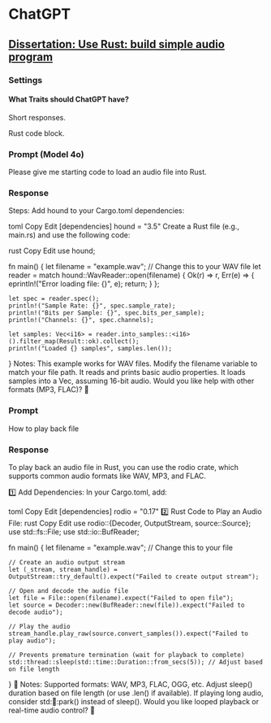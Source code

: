 # ChatGPT

## [Dissertation: Use Rust: build simple audio program](https://chatgpt.com/g/g-p-67a150ea7cf881918f8297bed8c66aa6-dissertation-use-rust-build-simple-audio-program/project)

### Settings

#### What Traits should ChatGPT have?

Short responses.

Rust code block.

### Prompt (Model 4o) 

Please give me starting code to load an audio file into Rust.

### Response

Steps:
Add hound to your Cargo.toml dependencies:

toml
Copy
Edit
[dependencies]
hound = "3.5"
Create a Rust file (e.g., main.rs) and use the following code:

rust
Copy
Edit
use hound;

fn main() {
    let filename = "example.wav"; // Change this to your WAV file
    let reader = match hound::WavReader::open(filename) {
        Ok(r) => r,
        Err(e) => {
            eprintln!("Error loading file: {}", e);
            return;
        }
    };

    let spec = reader.spec();
    println!("Sample Rate: {}", spec.sample_rate);
    println!("Bits per Sample: {}", spec.bits_per_sample);
    println!("Channels: {}", spec.channels);

    let samples: Vec<i16> = reader.into_samples::<i16>().filter_map(Result::ok).collect();
    println!("Loaded {} samples", samples.len());
}
Notes:
This example works for WAV files.
Modify the filename variable to match your file path.
It reads and prints basic audio properties.
It loads samples into a Vec<i16>, assuming 16-bit audio.
Would you like help with other formats (MP3, FLAC)? 🚀

### Prompt

How to play back file

### Response

To play back an audio file in Rust, you can use the rodio crate, which supports common audio formats like WAV, MP3, and FLAC.

1️⃣ Add Dependencies:
In your Cargo.toml, add:

toml
Copy
Edit
[dependencies]
rodio = "0.17"
2️⃣ Rust Code to Play an Audio File:
rust
Copy
Edit
use rodio::{Decoder, OutputStream, source::Source};
use std::fs::File;
use std::io::BufReader;

fn main() {
    let filename = "example.wav"; // Change this to your file

    // Create an audio output stream
    let (_stream, stream_handle) = OutputStream::try_default().expect("Failed to create output stream");

    // Open and decode the audio file
    let file = File::open(filename).expect("Failed to open file");
    let source = Decoder::new(BufReader::new(file)).expect("Failed to decode audio");

    // Play the audio
    stream_handle.play_raw(source.convert_samples()).expect("Failed to play audio");

    // Prevents premature termination (wait for playback to complete)
    std::thread::sleep(std::time::Duration::from_secs(5)); // Adjust based on file length
}
🔹 Notes:
Supported formats: WAV, MP3, FLAC, OGG, etc.
Adjust sleep() duration based on file length (or use .len() if available).
If playing long audio, consider std::thread::park() instead of sleep().
Would you like looped playback or real-time audio control? 🎵












